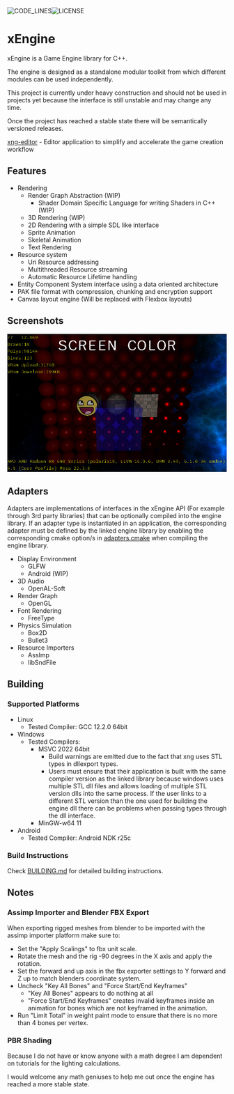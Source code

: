 <div>
  <img alt="CODE_LINES" src="https://img.shields.io/github/last-commit/vetux/xng" align="left">
  <img alt="LICENSE" src="https://img.shields.io/github/license/vetux/xng" align="left">
</div>

<br>

# xEngine

xEngine is a Game Engine library for C++. 

The engine is designed as a standalone modular toolkit from which different modules can be used independently.

This project is currently under heavy construction and should not be used in projects yet because the interface is still unstable and may change any time.

Once the project has reached a stable state there will be semantically versioned releases.

[xng-editor](https://github.com/vetux/xng-editor) - Editor application to simplify and accelerate the game creation
workflow

## Features
- Rendering
  - Render Graph Abstraction (WIP)
    - Shader Domain Specific Language for writing Shaders in C++ (WIP) 
  - 3D Rendering (WIP)
  - 2D Rendering with a simple SDL like interface
  - Sprite Animation
  - Skeletal Animation
  - Text Rendering
- Resource system
  - Uri Resource addressing
  - Multithreaded Resource streaming
  - Automatic Resource Lifetime handling
- Entity Component System interface using a data oriented architecture
- PAK file format with compression, chunking and encryption support
- Canvas layout engine (Will be replaced with Flexbox layouts)

## Screenshots
![](https://raw.githubusercontent.com/vetux/xng-assets/refs/heads/master/screenshots/ScreenshotFramegraph.jpg)

## Adapters

Adapters are implementations of interfaces in the xEngine API (For example through 3rd party libraries) that can be optionally compiled into the engine library. If an adapter type is instantiated in an application, the corresponding adapter must be defined by the linked engine library by enabling the corresponding cmake option/s in [adapters.cmake](cmake/adapters.cmake) when compiling the engine library.

- Display Environment
    - GLFW
    - Android (WIP)
- 3D Audio
    - OpenAL-Soft
- Render Graph
    - OpenGL
- Font Rendering
    - FreeType
- Physics Simulation
    - Box2D
    - Bullet3
- Resource Importers
    - AssImp
    - libSndFile

## Building
### Supported Platforms
- Linux
    - Tested Compiler: GCC 12.2.0 64bit
- Windows
    - Tested Compilers:
      - MSVC 2022 64bit
          - Build warnings are emitted due to the fact that xng uses STL types in dllexport types.
          - Users must ensure that their application is built with the same compiler version as the linked library because
            windows uses multiple STL dll files and allows loading of multiple STL version dlls into the same process. If
            the user links to a different STL version than the one used for building the engine dll there can be problems
            when passing types through the dll interface.
      - MinGW-w64 11
- Android
    - Tested Compiler: Android NDK r25c

### Build Instructions
Check [BUILDING.md](BUILDING.md) for detailed building instructions.

## Notes
### Assimp Importer and Blender FBX Export
When exporting rigged meshes from blender to be imported with the assimp importer platform make sure to:
- Set the "Apply Scalings" to fbx unit scale.
- Rotate the mesh and the rig -90 degrees in the X axis and apply the rotation.
- Set the forward and up axis in the fbx exporter settings to Y forward and Z up to match blenders coordinate system.
- Uncheck "Key All Bones" and "Force Start/End Keyframes"
  - "Key All Bones" appears to do nothing at all
  - "Force Start/End Keyframes" creates invalid keyframes inside an animation for bones which are not keyframed in the animation.
- Run "Limit Total" in weight paint mode to ensure that there is no more than 4 bones per vertex.

### PBR Shading
Because I do not have or know anyone with a math degree I am dependent on tutorials for the lighting calculations.

I would welcome any math geniuses to help me out once the engine has reached a more stable state.